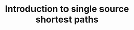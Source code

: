 ---
title: "Introduction to single source shortest paths"
published: true
morea_id: reading-screencast-18a
morea_summary: "Properties of the problem, supporting algorithms"
morea_type: reading
morea_sort_order: 1
morea_url: http://www.youtube.com/watch?v=S7rzpWwICo8
morea_labels:
 - Screencast
 - Suthers
 - 19 min
---
